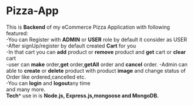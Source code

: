 # Pizza-App <br>
This is <b>Backend</b> of my eCommerce Pizza Application with following featured:<br>
-You can Register with <b>ADMIN</b> or <b>USER</b> role by default it consider as USER<br>
-After signUp/register by default created <b>Cart</b> for you<br>
-In that cart you can <b>add</b> product or <b>remove</b> product and <b>get</b> cart or <b>clear</b> cart<br>
-user can <b>make</b> order,<b>get</b> order,<b>getAll</b> order and <b>cancel</b> order.
-Admin can able to <b>create</b> or <b>delete</b> product with product <b>image</b> and change status of Order like ordered,cancelled etc.<br>
-You can <b>login</b> and <b>logout</b>any time<br>
and many more.<br>
<b>Tech^</b> use in is <b>Node.js, Express.js,mongoose and MongoDB.</b>
